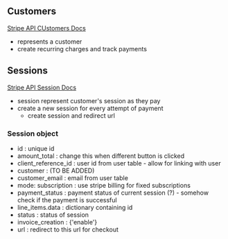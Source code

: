 ## Customers
[Stripe API CUstomers Docs](https://stripe.com/docs/api/customers)

- represents a customer
- create recurring charges and track payments


## Sessions
[Stripe API Session Docs](https://stripe.com/docs/api/checkout/sessions)

- session represent customer's session as they pay
- create a new session for every attempt of payment
    - create session and redirect url

### Session object

- id : unique id
- amount_total : change this when different button is clicked
- client_reference_id : user id from user table - allow for linking with user
- customer : (TO BE ADDED)
- customer_email : email from user table
- mode: subscription : use stripe billing for fixed subscriptions
- payment_status : payment status of current session (?) - somehow check if the payment is successful
- line_items.data : dictionary containing id
- status : status of session
- invoice_creation : {'enable'}
- url : redirect to this url for checkout